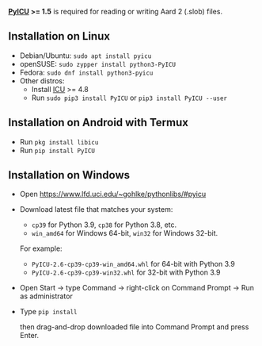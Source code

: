 **[PyICU](https://github.com/ovalhub/pyicu) >= 1.5** is required for reading or writing Aard 2 (.slob) files.

Installation on Linux
---------------------
- Debian/Ubuntu: `sudo apt install pyicu`
- openSUSE: `sudo zypper install python3-PyICU`
- Fedora: `sudo dnf install python3-pyicu`
- Other distros:
	+ Install [ICU](http://site.icu-project.org/) >= 4.8
	+ Run `sudo pip3 install PyICU` or `pip3 install PyICU --user`


Installation on Android with Termux
---------------------
- Run `pkg install libicu`
- Run `pip install PyICU`


Installation on Windows
---------------------
- Open https://www.lfd.uci.edu/~gohlke/pythonlibs/#pyicu
- Download latest file that matches your system:
	+ `cp39` for Python 3.9, `cp38` for Python 3.8, etc.
	+ `win_amd64` for Windows 64-bit, `win32` for Windows 32-bit.

	For example:
	+ `PyICU‑2.6‑cp39‑cp39‑win_amd64.whl` for 64-bit with Python 3.9
	+ `PyICU‑2.6‑cp39‑cp39‑win32.whl` for 32-bit with Python 3.9

- Open Start -> type Command -> right-click on Command Prompt -> Run as administrator
- Type `pip install `

	then drag-and-drop downloaded file into Command Prompt and press Enter.

